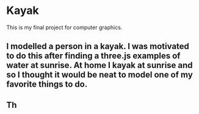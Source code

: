 # Kayak
This is my final project for computer graphics.
## I modelled a person in a kayak. I was motivated to do this after finding a three.js examples of water at sunrise. At home I kayak at sunrise and so I thought it would be neat to model one of my favorite things to do.
## Th
